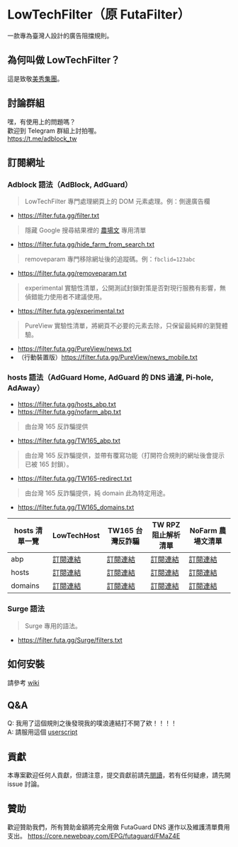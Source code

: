 # LowTechFilter（原 FutaFilter）

一款專為臺灣人設計的廣告阻擋規則。

## 為何叫做 LowTechFilter？

這是致敬[美秀集團](https://streetvoice.com/bisiugroup/)。

## 討論群組

嘿，有使用上的問題嗎？  
歡迎到 Telegram 群組上討拍喔。  
https://t.me/adblock_tw

## 訂閱網址

### Adblock 語法（AdBlock, AdGuard）

> LowTechFilter 專門處理網頁上的 DOM 元素處理。例：側邊廣告欄

- <https://filter.futa.gg/filter.txt>

> 隱藏 Google 搜尋結果裡的
> [農場文](https://content-farm-terminator.blogspot.com/2018/12/about-content-farm-terminator.html)
> 專用清單

- <https://filter.futa.gg/hide_farm_from_search.txt>

> removeparam 專門移除網址後的追蹤碼。例：`fbclid=123abc`

- <https://filter.futa.gg/removeparam.txt>

> experimental 實驗性清單，公開測試封鎖對策是否對現行服務有影響，無偵錯能力使用者不建議使用。

- <https://filter.futa.gg/experimental.txt>

> PureView 實驗性清單，將網頁不必要的元素去除，只保留最純粹的瀏覽體驗。

- <https://filter.futa.gg/PureView/news.txt>
- （行動裝置版）<https://filter.futa.gg/PureView/news_mobile.txt>

### hosts 語法（AdGuard Home, AdGuard 的 DNS 過濾, Pi-hole, AdAway）

- <https://filter.futa.gg/hosts_abp.txt>
- <https://filter.futa.gg/nofarm_abp.txt>

> 由台灣 165 反詐騙提供

- <https://filter.futa.gg/TW165_abp.txt>

> 由台灣 165 反詐騙提供，並帶有覆寫功能（打開符合規則的網址後會提示已被 165 封鎖）。

- <https://filter.futa.gg/TW165-redirect.txt>

> 由台灣 165 反詐騙提供，純 domain 此為特定用途。

- <https://filter.futa.gg/TW165_domains.txt>

| hosts 清單一覽 | LowTechHost                                          | TW165 台灣反詐騙                                     | TW RPZ 阻止解析清單                                      | NoFarm 農場文清單                                     |
| -------------- | ---------------------------------------------------- | ---------------------------------------------------- | -------------------------------------------------------- | ----------------------------------------------------- |
| abp            | [訂閱連結](https://filter.futa.gg/hosts_abp.txt)     | [訂閱連結](https://filter.futa.gg/TW165_abp.txt)     | [訂閱連結](https://filter.futa.gg/TWNIC-RPZ_abp.txt)     | [訂閱連結](https://filter.futa.gg/nofarm_abp.txt)     |
| hosts          | [訂閱連結](https://filter.futa.gg/hosts_hosts.txt)   | [訂閱連結](https://filter.futa.gg/TW165_hosts.txt)   | [訂閱連結](https://filter.futa.gg/TWNIC-RPZ_hosts.txt)   | [訂閱連結](https://filter.futa.gg/nofarm_hosts.txt)   |
| domains        | [訂閱連結](https://filter.futa.gg/hosts_domains.txt) | [訂閱連結](https://filter.futa.gg/TW165_domains.txt) | [訂閱連結](https://filter.futa.gg/TWNIC-RPZ_domains.txt) | [訂閱連結](https://filter.futa.gg/nofarm_domains.txt) |




### Surge 語法

> Surge 專用的語法。

- <https://filter.futa.gg/Surge/filters.txt>

## 如何安裝

請參考 [wiki](https://github.com/FutaGuard/FutaFilter/wiki)

## Q&A

Q: 我用了這個規則之後發現我的噗浪連結打不開了欸！！！！\
A: 請服用這個 [userscript](https://greasyfork.org/en/scripts/40884-plurk-no-redirector)

## 貢獻
本專案歡迎任何人貢獻，但請注意，提交貢獻前請先[閱讀](https://github.com/FutaGuard/LowTechFilter/wiki/%E5%A6%82%E4%BD%95%E8%B2%A2%E7%8D%BB%E6%88%96%E8%AB%8B%E6%B1%82%E6%96%B0%E5%A2%9E%E5%B0%81%E9%8E%96%E8%A6%8F%E5%89%87%EF%BC%9F)，若有任何疑慮，請先開 issue 討論。

## 贊助

歡迎贊助我們，所有贊助金額將完全用做 FutaGuard DNS 運作以及維護清單費用支出。
<https://core.newebpay.com/EPG/futaguard/FMaZ4E>
